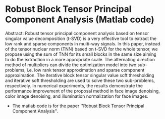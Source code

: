 # Robust Block Tensor Principal Component Analysis (Matlab code)

Abstract: Robust tensor principal component analysis based on tensor singular value decomposition (t-SVD) is a very effective tool to extract the low rank and sparse components in multi-way signals. In this paper, instead of the tensor nuclear norm (TNN) based on t-SVD for the whole tensor, we propose using the sum of TNN for its small blocks in the same size aiming to do the extraction in a more appropriate scale. The alternating direction method of multipliers can divide the optimization model into two sub-problems, i.e. low rank tensor approximation and sparse component approximation. The iterative block tensor singular value soft thresholding and iterative soft thresholding are used to solve these two sub-problems, respectively. In numerical experiments, the results demonstrate the performance improvement of the proposal method in face image denoising, color image denoising, and illumination normalization for face images.

- The matlab code is for the paper ''Robust Block Tensor Principal Component Analysis''. 

